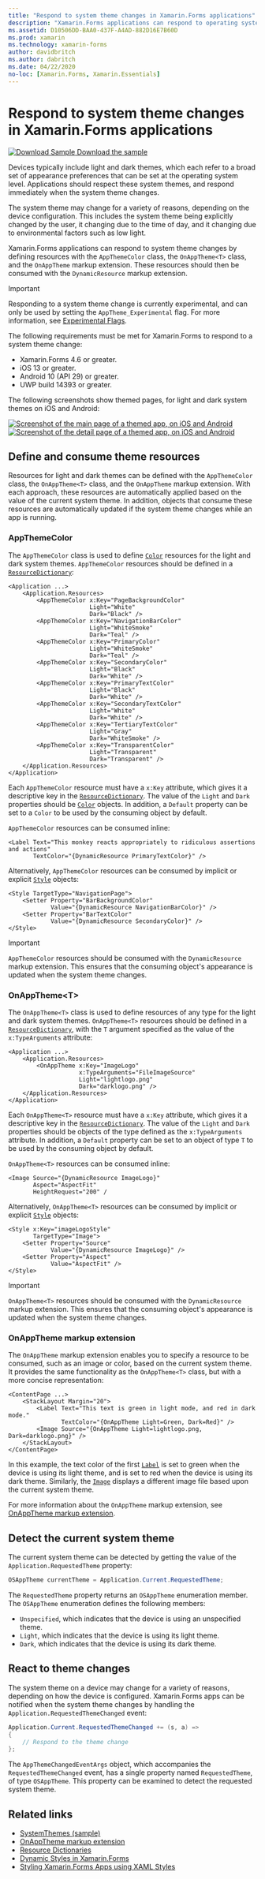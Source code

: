 ```yaml
---
title: "Respond to system theme changes in Xamarin.Forms applications"
description: "Xamarin.Forms applications can respond to operating system theme changes by using the OnAppTheme type, and the DynamicResource markup extension."
ms.assetid: D10506DD-BAA0-437F-A4AD-882D16E7B60D
ms.prod: xamarin
ms.technology: xamarin-forms
author: davidbritch
ms.author: dabritch
ms.date: 04/22/2020
no-loc: [Xamarin.Forms, Xamarin.Essentials]
---
```


# Respond to system theme changes in Xamarin.Forms applications

[![Download Sample](~/media/shared/download.png) Download the sample](https://docs.microsoft.com/samples/xamarin/xamarin-forms-samples/userinterface-systemthemesdemo/)

Devices typically include light and dark themes, which each refer to a broad set of appearance preferences that can be set at the operating system level. Applications should respect these system themes, and respond immediately when the system theme changes.

The system theme may change for a variety of reasons, depending on the device configuration. This includes the system theme being explicitly changed by the user, it changing due to the time of day, and it changing due to environmental factors such as low light.

Xamarin.Forms applications can respond to system theme changes by defining resources with the `AppThemeColor` class, the `OnAppTheme<T>` class, and the `OnAppTheme` markup extension. These resources should then be consumed with the `DynamicResource` markup extension.

> [!IMPORTANT]
> Responding to a system theme change is currently experimental, and can only be used by setting the `AppTheme_Experimental` flag. For more information, see [Experimental Flags](~/xamarin-forms/internals/experimental-flags.md).

The following requirements must be met for Xamarin.Forms to respond to a system theme change:

- Xamarin.Forms 4.6 or greater.
- iOS 13 or greater.
- Android 10 (API 29) or greater.
- UWP build 14393 or greater.

The following screenshots show themed pages, for light and dark system themes on iOS and Android:

[![Screenshot of the main page of a themed app, on iOS and Android](system-theme-changes-images/main-page-both-themes.png "Main page of themed app")](system-theme-changes-images/main-page-both-themes-large.png#lightbox "Main page of themed app")
[![Screenshot of the detail page of a themed app, on iOS and Android](system-theme-changes-images/detail-page-both-themes.png "Detail page of themed app")](system-theme-changes-images/detail-page-both-themes-large.png#lightbox "Detail page of themed app")

## Define and consume theme resources

Resources for light and dark themes can be defined with the `AppThemeColor` class, the `OnAppTheme<T>` class, and the `OnAppTheme` markup extension. With each approach, these resources are automatically applied based on the value of the current system theme. In addition, objects that consume these resources are automatically updated if the system theme changes while an app is running.

### AppThemeColor

The `AppThemeColor` class is used to define [`Color`](xref:Xamarin.Forms.Color) resources for the light and dark system themes. `AppThemeColor` resources should be defined in a [`ResourceDictionary`](xref:Xamarin.Forms.ResourceDictionary):

```xaml
<Application ...>
    <Application.Resources>
        <AppThemeColor x:Key="PageBackgroundColor"
                       Light="White"
                       Dark="Black" />
        <AppThemeColor x:Key="NavigationBarColor"
                       Light="WhiteSmoke"
                       Dark="Teal" />
        <AppThemeColor x:Key="PrimaryColor"
                       Light="WhiteSmoke"
                       Dark="Teal" />
        <AppThemeColor x:Key="SecondaryColor"
                       Light="Black"
                       Dark="White" />
        <AppThemeColor x:Key="PrimaryTextColor"
                       Light="Black"
                       Dark="White" />
        <AppThemeColor x:Key="SecondaryTextColor"
                       Light="White"
                       Dark="White" />
        <AppThemeColor x:Key="TertiaryTextColor"
                       Light="Gray"
                       Dark="WhiteSmoke" />
        <AppThemeColor x:Key="TransparentColor"
                       Light="Transparent"
                       Dark="Transparent" />
    </Application.Resources>
</Application>
```

Each `AppThemeColor` resource must have a `x:Key` attribute, which gives it a descriptive key in the [`ResourceDictionary`](xref:Xamarin.Forms.ResourceDictionary). The value of the `Light` and `Dark` properties should be [`Color`](xref:Xamarin.Forms.Color) objects. In addition, a `Default` property can be set to a `Color` to be used by the consuming object by default.

`AppThemeColor` resources can be consumed inline:

```xaml
<Label Text="This monkey reacts appropriately to ridiculous assertions and actions"
       TextColor="{DynamicResource PrimaryTextColor}" />
```

Alternatively, `AppThemeColor` resources can be consumed by implicit or explicit [`Style`](xref:Xamarin.Forms.Style) objects:

```xaml
<Style TargetType="NavigationPage">
    <Setter Property="BarBackgroundColor"
            Value="{DynamicResource NavigationBarColor}" />
    <Setter Property="BarTextColor"
            Value="{DynamicResource SecondaryColor}" />
</Style>
```

> [!IMPORTANT]
> `AppThemeColor` resources should be consumed with the `DynamicResource` markup extension. This ensures that the consuming object's appearance is updated when the system theme changes.

### OnAppTheme&lt;T&gt;

The `OnAppTheme<T>` class is used to define resources of any type for the light and dark system themes. `OnAppTheme<T>` resources should be defined in a [`ResourceDictionary`](xref:Xamarin.Forms.ResourceDictionary), with the `T` argument specified as the value of the `x:TypeArguments` attribute:

```xaml
<Application ...>
    <Application.Resources>
        <OnAppTheme x:Key="ImageLogo"
                    x:TypeArguments="FileImageSource"
                    Light="lightlogo.png"
                    Dark="darklogo.png" />
    </Application.Resources>
</Application>
```

Each `OnAppTheme<T>` resource must have a `x:Key` attribute, which gives it a descriptive key in the [`ResourceDictionary`](xref:Xamarin.Forms.ResourceDictionary). The value of the `Light` and `Dark` properties should be objects of the type defined as the `x:TypeArguments` attribute. In addition, a `Default` property can be set to an object of type `T` to be used by the consuming object by default.

`OnAppTheme<T>` resources can be consumed inline:

```xaml
<Image Source="{DynamicResource ImageLogo}"
       Aspect="AspectFit"
       HeightRequest="200" /
```

Alternatively, `OnAppTheme<T>` resources can be consumed by implicit or explicit [`Style`](xref:Xamarin.Forms.Style) objects:

```xaml
<Style x:Key="imageLogoStyle"
       TargetType="Image">
    <Setter Property="Source"
            Value="{DynamicResource ImageLogo}" />
    <Setter Property="Aspect"
            Value="AspectFit" />
</Style>
```

> [!IMPORTANT]
> `OnAppTheme<T>` resources should be consumed with the `DynamicResource` markup extension. This ensures that the consuming object's appearance is updated when the system theme changes.

### OnAppTheme markup extension

The `OnAppTheme` markup extension enables you to specify a resource to be consumed, such as an image or color, based on the current system theme. It provides the same functionality as the `OnAppTheme<T>` class, but with a more concise representation:

```xaml
<ContentPage ...>
    <StackLayout Margin="20">
        <Label Text="This text is green in light mode, and red in dark mode."
               TextColor="{OnAppTheme Light=Green, Dark=Red}" />
        <Image Source="{OnAppTheme Light=lightlogo.png, Dark=darklogo.png}" />
    </StackLayout>
</ContentPage>
```

In this example, the text color of the first [`Label`](xref:Xamarin.Forms.Label) is set to green when the device is using its light theme, and is set to red when the device is using its dark theme. Similarly, the [`Image`](xref:Xamarin.Forms.Image) displays a different image file based upon the current system theme.

For more information about the `OnAppTheme` markup extension, see [OnAppTheme markup extension](~/xamarin-forms/xaml/markup-extensions/consuming.md#onapptheme-markup-extension).

## Detect the current system theme

The current system theme can be detected by getting the value of the `Application.RequestedTheme` property:

```csharp
OSAppTheme currentTheme = Application.Current.RequestedTheme;
```

The `RequestedTheme` property returns an `OSAppTheme` enumeration member. The `OSAppTheme` enumeration defines the following members:

- `Unspecified`, which indicates that the device is using an unspecified theme.
- `Light`, which indicates that the device is using its light theme.
- `Dark`, which indicates that the device is using its dark theme.

## React to theme changes

The system theme on a device may change for a variety of reasons, depending on how the device is configured. Xamarin.Forms apps can be notified when the system theme changes by handling the `Application.RequestedThemeChanged` event:

```csharp
Application.Current.RequestedThemeChanged += (s, a) =>
{
    // Respond to the theme change
};
```

The `AppThemeChangedEventArgs` object, which accompanies the `RequestedThemeChanged` event, has a single property named `RequestedTheme`, of type `OSAppTheme`. This property can be examined to detect the requested system theme.

## Related links

- [SystemThemes (sample)](https://docs.microsoft.com/samples/xamarin/xamarin-forms-samples/userinterface-systemthemesdemo/)
- [OnAppTheme markup extension](~/xamarin-forms/xaml/markup-extensions/consuming.md#onapptheme-markup-extension)
- [Resource Dictionaries](~/xamarin-forms/xaml/resource-dictionaries.md)
- [Dynamic Styles in Xamarin.Forms](~/xamarin-forms/user-interface/styles/xaml/dynamic.md)
- [Styling Xamarin.Forms Apps using XAML Styles](~/xamarin-forms/user-interface/styles/xaml/index.md)
